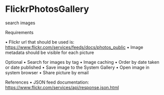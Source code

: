 # FlickrPhotosGallery
search images


Requirements

• Flickr url that should be used is: https://www.flickr.com/services/feeds/docs/photos_public
• Image metadata should be visible for each picture

Optional
• Search for images by tag
• Image caching
• Order by date taken or date published
• Save image to the System Gallery
• Open image in system browser
• Share picture by email

References
• JSON feed documentation: https://www.flickr.com/services/api/response.json.html
